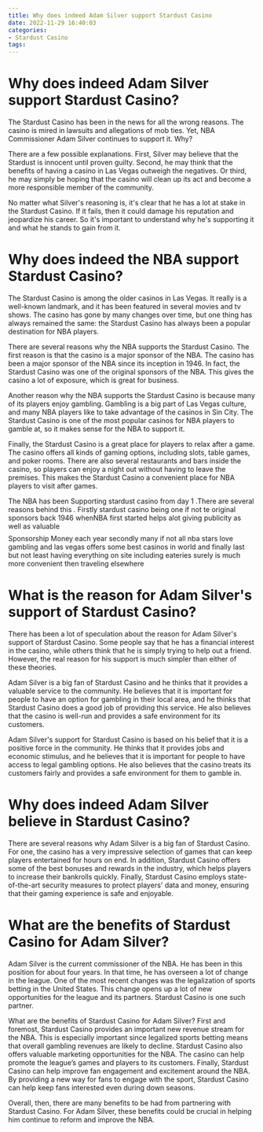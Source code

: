 ```yaml
---
title: Why does indeed Adam Silver support Stardust Casino
date: 2022-11-29 16:40:03
categories:
- Stardust Casino
tags:
---
```



#  Why does indeed Adam Silver support Stardust Casino?

The Stardust Casino has been in the news for all the wrong reasons. The casino is mired in lawsuits and allegations of mob ties. Yet, NBA Commissioner Adam Silver continues to support it. Why?

There are a few possible explanations. First, Silver may believe that the Stardust is innocent until proven guilty. Second, he may think that the benefits of having a casino in Las Vegas outweigh the negatives. Or third, he may simply be hoping that the casino will clean up its act and become a more responsible member of the community.

No matter what Silver's reasoning is, it's clear that he has a lot at stake in the Stardust Casino. If it fails, then it could damage his reputation and jeopardize his career. So it's important to understand why he's supporting it and what he stands to gain from it.

#  Why does indeed the NBA support Stardust Casino?

The Stardust Casino is among the older casinos in Las Vegas. It really is a well-known landmark, and it has been featured in several movies and tv shows. The casino has gone by many changes over time, but one thing has always remained the same: the Stardust Casino has always been a popular destination for NBA players.

There are several reasons why the NBA supports the Stardust Casino. The first reason is that the casino is a major sponsor of the NBA. The casino has been a major sponsor of the NBA since its inception in 1946. In fact, the Stardust Casino was one of the original sponsors of the NBA. This gives the casino a lot of exposure, which is great for business.

Another reason why the NBA supports the Stardust Casino is because many of its players enjoy gambling. Gambling is a big part of Las Vegas culture, and many NBA players like to take advantage of the casinos in Sin City. The Stardust Casino is one of the most popular casinos for NBA players to gamble at, so it makes sense for the NBA to support it.

Finally, the Stardust Casino is a great place for players to relax after a game. The casino offers all kinds of gaming options, including slots, table games, and poker rooms. There are also several restaurants and bars inside the casino, so players can enjoy a night out without having to leave the premises. This makes the Stardust Casino a convenient place for NBA players to visit after games.

The NBA has been Supporting stardust casino from day 1 .There are several reasons behind this . Firstly stardust casino being one if not te original sponsors back 1946 whenNBA first started helps alot giving publicity as well as valuable $$$$ Sponsorship Money each year secondly many if not all nba stars love gambling and las vegas offers some best casinos in world and finally last but not least having everything on site including eateries surely is much more convenient then traveling elsewhere

#  What is the reason for Adam Silver's support of Stardust Casino?

There has been a lot of speculation about the reason for Adam Silver's support of Stardust Casino. Some people say that he has a financial interest in the casino, while others think that he is simply trying to help out a friend. However, the real reason for his support is much simpler than either of these theories.

Adam Silver is a big fan of Stardust Casino and he thinks that it provides a valuable service to the community. He believes that it is important for people to have an option for gambling in their local area, and he thinks that Stardust Casino does a good job of providing this service. He also believes that the casino is well-run and provides a safe environment for its customers.

Adam Silver's support for Stardust Casino is based on his belief that it is a positive force in the community. He thinks that it provides jobs and economic stimulus, and he believes that it is important for people to have access to legal gambling options. He also believes that the casino treats its customers fairly and provides a safe environment for them to gamble in.

#  Why does indeed Adam Silver believe in Stardust Casino?

There are several reasons why Adam Silver is a big fan of Stardust Casino. For one, the casino has a very impressive selection of games that can keep players entertained for hours on end. In addition, Stardust Casino offers some of the best bonuses and rewards in the industry, which helps players to increase their bankrolls quickly. Finally, Stardust Casino employs state-of-the-art security measures to protect players' data and money, ensuring that their gaming experience is safe and enjoyable.

#  What are the benefits of Stardust Casino for Adam Silver?

Adam Silver is the current commissioner of the NBA. He has been in this position for about four years. In that time, he has overseen a lot of change in the league. One of the most recent changes was the legalization of sports betting in the United States. This change opens up a lot of new opportunities for the league and its partners. Stardust Casino is one such partner.

What are the benefits of Stardust Casino for Adam Silver? First and foremost, Stardust Casino provides an important new revenue stream for the NBA. This is especially important since legalized sports betting means that overall gambling revenues are likely to decline. Stardust Casino also offers valuable marketing opportunities for the NBA. The casino can help promote the league’s games and players to its customers. Finally, Stardust Casino can help improve fan engagement and excitement around the NBA. By providing a new way for fans to engage with the sport, Stardust Casino can help keep fans interested even during down seasons.

Overall, then, there are many benefits to be had from partnering with Stardust Casino. For Adam Silver, these benefits could be crucial in helping him continue to reform and improve the NBA.